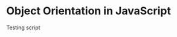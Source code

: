 # Object Orientation in JavaScript
Testing script
<!-- #blog -->

<!-- {BearID:72F210D2-73EC-49E4-941B-4F908063468D-15093-000010E2BB657240} -->
